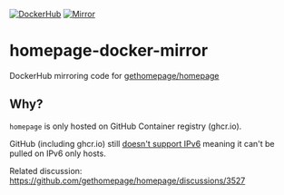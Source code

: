 [![DockerHub](https://img.shields.io/docker/pulls/litetex/homepage.svg?logo=docker&logoColor=white&color=blue)](https://hub.docker.com/r/litetex/homepage)
[![Mirror](https://github.com/litetex-oss/homepage-docker-mirror/actions/workflows/mirror.yml/badge.svg)](https://github.com/litetex-oss/homepage-docker-mirror/actions/workflows/mirror.yml)

# homepage-docker-mirror
DockerHub mirroring code for [gethomepage/homepage](https://github.com/gethomepage/homepage)

## Why?
``homepage`` is only hosted on GitHub Container registry (ghcr.io).

GitHub (including ghcr.io) still [doesn't support IPv6](https://github.com/orgs/community/discussions/10539) meaning it can't be pulled on IPv6 only hosts.

Related discussion: https://github.com/gethomepage/homepage/discussions/3527
